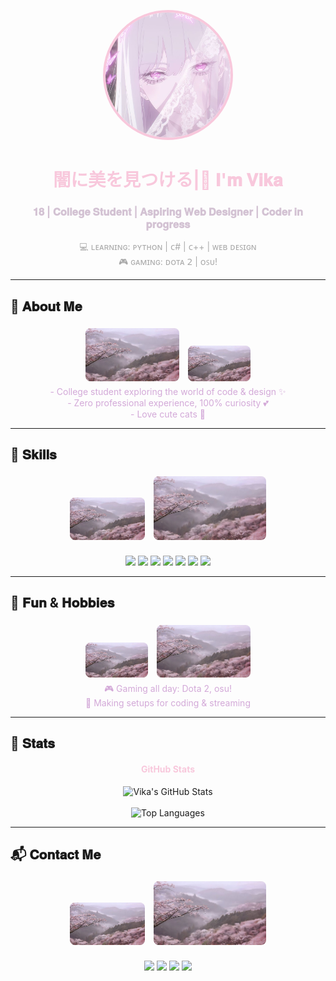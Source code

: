 <p align="center">
  <img src="main-photo.jpg" alt="Vika" width="200" style="border-radius:50%; border:4px solid #f8c8dc"/>
</p>

<h1 align="center" style="color:#f8c8dc;"> 闇に美を見つける|🌸 𝐈'𝐦 𝐕𝐢𝐤𝐚</h1>
<h3 align="center" style="color:#d3c2d3;">𝟏𝟖 | 𝐂𝐨𝐥𝐥𝐞𝐠𝐞 𝐒𝐭𝐮𝐝𝐞𝐧𝐭 | 𝐀𝐬𝐩𝐢𝐫𝐢𝐧𝐠 𝐖𝐞𝐛 𝐃𝐞𝐬𝐢𝐠𝐧𝐞𝐫 | 𝐂𝐨𝐝𝐞𝐫 𝐢𝐧 𝐩𝐫𝐨𝐠𝐫𝐞𝐬𝐬</h3>

<p align="center" style="color:#a9a9a9;">
💻 ʟᴇᴀʀɴɪɴɢ: ᴘʏᴛʜᴏɴ | ᴄ# | ᴄ++ | ᴡᴇʙ ᴅᴇꜱɪɢɴ <br>
🎮 ɢᴀᴍɪɴɢ: ᴅᴏᴛᴀ 𝟤 | ᴏꜱᴜ! <br>
</p>

---

## 🌸 𝐀𝐛𝐨𝐮𝐭 𝐌𝐞
<p align="center" style="color:#d3a9d8;">
  <img src="image2.jpg" alt="About" width="150" style="border-radius:8px; margin:5px; display:inline-block;"/>
  <img src="image2.jpg" alt="About" width="100" style="border-radius:8px; margin:5px; display:inline-block;"/>
  <br>
  - College student exploring the world of code & design ✨ <br>
  - Zero professional experience, 100% curiosity 💕 <br>
  - Love cute cats 🖤 <br>
</p>

---

## 🖤 𝐒𝐤𝐢𝐥𝐥𝐬
<p align="center">
  <img src="image2.jpg" alt="Skills" width="120" style="border-radius:8px; margin:5px; display:inline-block;"/>
  <img src="image2.jpg" alt="Skills" width="180" style="border-radius:8px; margin:5px; display:inline-block;"/>
  <br><br>
  <img src="https://img.shields.io/badge/Python-FFB6C1?style=for-the-badge&logo=python&logoColor=white" />
  <img src="https://img.shields.io/badge/C%23-FFC0CB?style=for-the-badge&logo=c-sharp&logoColor=white" />
  <img src="https://img.shields.io/badge/C++-D8BFD8?style=for-the-badge&logo=c%2B%2B&logoColor=white" />
  <img src="https://img.shields.io/badge/HTML-FFB6C1?style=for-the-badge&logo=html5&logoColor=white" />
  <img src="https://img.shields.io/badge/CSS-D8BFD8?style=for-the-badge&logo=css3&logoColor=white" />
  <img src="https://img.shields.io/badge/JavaScript-FFC0CB?style=for-the-badge&logo=javascript&logoColor=white" />
  <img src="https://img.shields.io/badge/Figma-FFB6C1?style=for-the-badge&logo=figma&logoColor=white" />
</p>

---

## 🎀 𝐅𝐮𝐧 & 𝐇𝐨𝐛𝐛𝐢𝐞𝐬
<p align="center" style="color:#d3a9d8;">
  <img src="image2.jpg" alt="Fun" width="100" style="border-radius:8px; margin:5px; display:inline-block;"/>
  <img src="image2.jpg" alt="Fun" width="150" style="border-radius:8px; margin:5px; display:inline-block;"/>
  <br>
  🎮 Gaming all day: Dota 2, osu! <br>
  🌸 Making setups for coding & streaming
</p>

---

## 🐾 𝐒𝐭𝐚𝐭𝐬
<h4 align="center" style="color:#f8c8dc;">GitHub Stats</h4>
<p align="center">
  <img src="https://github-readme-stats.vercel.app/api?username=tiredhumanwannadead&show_icons=true&theme=transparent&hide_border=true&count_private=true" alt="Vika's GitHub Stats"/>
  <br><br>
  <img src="https://github-readme-stats.vercel.app/api/top-langs/?username=tiredhumanwannadead&layout=compact&theme=transparent&hide_border=true" alt="Top Languages"/>
</p>

---

## 📬 𝐂𝐨𝐧𝐭𝐚𝐜𝐭 𝐌𝐞
<p align="center">
  <img src="image2.jpg" alt="Contact" width="120" style="border-radius:8px; margin:5px; display:inline-block;"/>
  <img src="image2.jpg" alt="Contact" width="180" style="border-radius:8px; margin:5px; display:inline-block;"/>
  <br><br>
  <a href="https://www.instagram.com/xenorupt" target="_blank"><img src="https://img.shields.io/badge/Instagram-FFB6C1?style=for-the-badge&logo=instagram&logoColor=white" /></a>
  <a href="mailto:conseragen@gmail.com"><img src="https://img.shields.io/badge/Email-D8BFD8?style=for-the-badge&logo=gmail&logoColor=white" /></a>
  <a href="https://t.me/m0ntig3n" target="_blank"><img src="https://img.shields.io/badge/Telegram-FFC0CB?style=for-the-badge&logo=telegram&logoColor=white" /></a>
  <a href="https://discord.com/users/aethervainz" target="_blank"><img src="https://img.shields.io/badge/Discord-7289DA?style=for-the-badge&logo=discord&logoColor=white" /></a>
</p>
